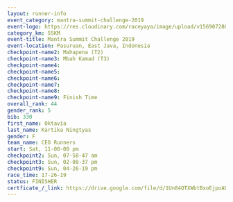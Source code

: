 ```yaml
---
layout: runner-info 
event_category: mantra-summit-challenge-2019 
event-logo: https://res.cloudinary.com/raceyaya/image/upload/v1569072809/logo/mantra-image_segrbx.jpg
category_km: 55KM 
event-title: Mantra Summit Challenge 2019 
event-location: Pasuruan, East Java, Indonesia 
checkpoint-name2: Mahapena (T2) 
checkpoint-name3: Mbah Kamad (T3) 
checkpoint-name4: 
checkpoint-name5: 
checkpoint-name6: 
checkpoint-name7: 
checkpoint-name8: 
checkpoint-name9: Finish Time
overall_rank: 44
gender_rank: 5
bib: 330
first_name: Oktavia
last_name: Kartika Ningtyas
gender: F
team_name: CEO Runners
start: Sat, 11-00-00 pm
checkpoint2: Sun, 07-58-47 am
checkpoint3: Sun, 02-08-37 pm
checkpoint9: Sun, 04-26-19 pm
race_time: 17-26-19
status: FINISHER
certficate_/_link: https://drive.google.com/file/d/1Un84OTXWbtBxoEjpoAD4N-Yhd4wwkNHb/view?usp=sharing
---
```

